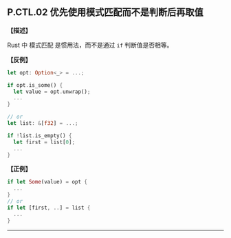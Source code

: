 ## P.CTL.02  优先使用模式匹配而不是判断后再取值

**【描述】**

Rust 中 模式匹配 是惯用法，而不是通过 `if` 判断值是否相等。

**【反例】**

 ```rust
 let opt: Option<_> = ...;
 
 if opt.is_some() {
   let value = opt.unwrap();
   ...
 }
 
 // or
 let list: &[f32] = ...;
 
 if !list.is_empty() {
   let first = list[0];
   ...
 }
 
 ```

**【正例】**

```rust
if let Some(value) = opt {
  ...
}
// or
if let [first, ..] = list {
  ...
}
```
---


